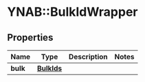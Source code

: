 # YNAB::BulkIdWrapper

## Properties
Name | Type | Description | Notes
------------ | ------------- | ------------- | -------------
**bulk** | [**BulkIds**](BulkIds.md) |  | 


